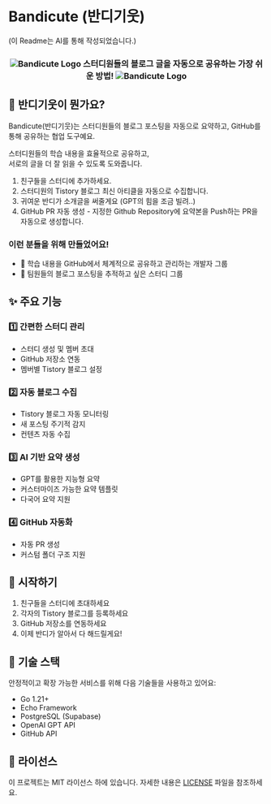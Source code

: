 # Bandicute (반디기웃)
(이 Readme는 AI를 통해 작성되었습니다.)

<div align="center">

  <h3>
    <img src="favicon.ico" alt="Bandicute Logo"/>
    스터디원들의 블로그 글을 자동으로 공유하는 가장 쉬운 방법! 
    <img src="favicon.ico" alt="Bandicute Logo"/>
  </h3>

</div>

## 🌟 반디기웃이 뭔가요?

Bandicute(반디기웃)는 스터디원들의 블로그 포스팅을 자동으로 요약하고, GitHub를 통해 공유하는 협업 도구예요. <br> 

스터디원들의 학습 내용을 효율적으로 공유하고, <br> 
서로의 글을 더 잘 읽을 수 있도록 도와줍니다.

1. 친구들을 스터디에 추가하세요.
2. 스터디원의 Tistory 블로그 최신 아티클을 자동으로 수집합니다.
3. 귀여운 반디가 소개글을 써줄게요 (GPT의 힘을 조금 빌려..)
4. GitHub PR 자동 생성 - 지정한 Github Repository에 요약본을 Push하는 PR을 자동으로 생성합니다.

### 이런 분들을 위해 만들었어요!
- 📝 학습 내용을 GitHub에서 체계적으로 공유하고 관리하는 개발자 그룹
- 👥 팀원들의 블로그 포스팅을 추적하고 싶은 스터디 그룹

## ✨ 주요 기능

### 1️⃣ 간편한 스터디 관리
- 스터디 생성 및 멤버 초대
- GitHub 저장소 연동
- 멤버별 Tistory 블로그 설정

### 2️⃣ 자동 블로그 수집
- Tistory 블로그 자동 모니터링
- 새 포스팅 주기적 감지
- 컨텐츠 자동 수집

### 3️⃣ AI 기반 요약 생성
- GPT를 활용한 지능형 요약
- 커스터마이즈 가능한 요약 템플릿
- 다국어 요약 지원

### 4️⃣ GitHub 자동화
- 자동 PR 생성
- 커스텀 폴더 구조 지원

## 🚀 시작하기
1. 친구들을 스터디에 초대하세요
2. 각자의 Tistory 블로그를 등록하세요
3. GitHub 저장소를 연동하세요
4. 이제 반디가 알아서 다 해드릴게요!


## 🔧 기술 스택

안정적이고 확장 가능한 서비스를 위해 다음 기술들을 사용하고 있어요:
- Go 1.21+
- Echo Framework
- PostgreSQL (Supabase)
- OpenAI GPT API
- GitHub API

## 📜 라이선스

이 프로젝트는 MIT 라이선스 하에 있습니다. 자세한 내용은 [LICENSE](LICENSE) 파일을 참조하세요.
